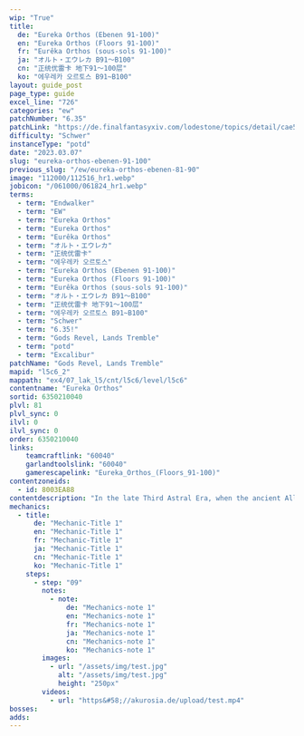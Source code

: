 ```yaml
---
wip: "True"
title:
  de: "Eureka Orthos (Ebenen 91-100)"
  en: "Eureka Orthos (Floors 91-100)"
  fr: "Eurêka Orthos (sous-sols 91-100)"
  ja: "オルト・エウレカ B91～B100"
  cn: "正统优雷卡 地下91～100层"
  ko: "에우레카 오르토스 B91~B100"
layout: guide_post
page_type: guide
excel_line: "726"
categories: "ew"
patchNumber: "6.35"
patchLink: "https://de.finalfantasyxiv.com/lodestone/topics/detail/cae572332f152f1567be9da42a1f1b6fc1b73106"
difficulty: "Schwer"
instanceType: "potd"
date: "2023.03.07"
slug: "eureka-orthos-ebenen-91-100"
previous_slug: "/ew/eureka-orthos-ebenen-81-90"
image: "112000/112516_hr1.webp"
jobicon: "/061000/061824_hr1.webp"
terms:
  - term: "Endwalker"
  - term: "EW"
  - term: "Eureka Orthos"
  - term: "Eureka Orthos"
  - term: "Eurêka Orthos"
  - term: "オルト・エウレカ"
  - term: "正统优雷卡"
  - term: "에우레카 오르토스"
  - term: "Eureka Orthos (Ebenen 91-100)"
  - term: "Eureka Orthos (Floors 91-100)"
  - term: "Eurêka Orthos (sous-sols 91-100)"
  - term: "オルト・エウレカ B91～B100"
  - term: "正统优雷卡 地下91～100层"
  - term: "에우레카 오르토스 B91~B100"
  - term: "Schwer"
  - term: "6.35!"
  - term: "Gods Revel, Lands Tremble"
  - term: "potd"
  - term: "Excalibur"
patchName: "Gods Revel, Lands Tremble"
mapid: "l5c6_2"
mappath: "ex4/07_lak_l5/cnt/l5c6/level/l5c6"
contentname: "Eureka Orthos"
sortid: 6350210040
plvl: 81
plvl_sync: 0
ilvl: 0
ilvl_sync: 0
order: 6350210040
links:
    teamcraftlink: "60040"
    garlandtoolslink: "60040"
    gamerescapelink: "Eureka_Orthos_(Floors_91-100)"
contentzoneids:
  - id: 8003EA88
contentdescription: "In the late Third Astral Era, when the ancient Allagan Empire was at the zenith of its glory, researchers toiled deep under the Crystal Tower to uncover secrets which might uplift their motherland to even greater heights. Their laboratory was dubbed Eureka Orthos, where impossible concepts of immortality, cloning, and dominion over the divine were made reality. So fantastic was this research that the legend of Eureka has endured through the ages, and now you have been tasked by the archmagus Noah to bring the laboratory's buried secrets into the light of day."
mechanics:
  - title:
      de: "Mechanic-Title 1"
      en: "Mechanic-Title 1"
      fr: "Mechanic-Title 1"
      ja: "Mechanic-Title 1"
      cn: "Mechanic-Title 1"
      ko: "Mechanic-Title 1"
    steps:
      - step: "09"
        notes:
          - note:
              de: "Mechanics-note 1"
              en: "Mechanics-note 1"
              fr: "Mechanics-note 1"
              ja: "Mechanics-note 1"
              cn: "Mechanics-note 1"
              ko: "Mechanics-note 1"
        images:
          - url: "/assets/img/test.jpg"
            alt: "/assets/img/test.jpg"
            height: "250px"
        videos:
          - url: "https&#58;//akurosia.de/upload/test.mp4"
bosses:
adds:
---
```

